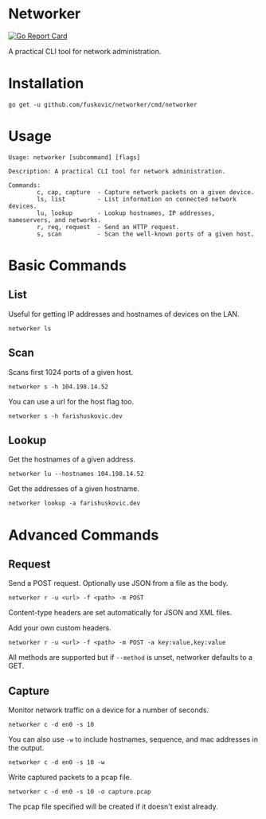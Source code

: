 # Networker

[![Go Report Card](https://goreportcard.com/badge/github.com/fuskovic/networker)](https://goreportcard.com/report/github.com/fuskovic/networker)

A practical CLI tool for network administration.

# Installation

    go get -u github.com/fuskovic/networker/cmd/networker

# Usage 

    Usage: networker [subcommand] [flags]

    Description: A practical CLI tool for network administration.

    Commands:
            c, cap, capture  - Capture network packets on a given device.
            ls, list         - List information on connected network devices.
            lu, lookup       - Lookup hostnames, IP addresses, nameservers, and networks.
            r, req, request  - Send an HTTP request.
            s, scan          - Scan the well-known ports of a given host.

# Basic Commands

## List

Useful for getting IP addresses and hostnames of devices on the LAN.

    networker ls

## Scan

Scans first 1024 ports of a given host.

    networker s -h 104.198.14.52

You can use a url for the host flag too.

    networker s -h farishuskovic.dev


## Lookup

Get the hostnames of a given address.

    networker lu --hostnames 104.198.14.52


Get the addresses of a given hostname.

    networker lookup -a farishuskovic.dev

# Advanced Commands

## Request

Send a POST request. Optionally use JSON from a file as the body.

    networker r -u <url> -f <path> -m POST

Content-type headers are set automatically for JSON and XML files.

Add your own custom headers.

    networker r -u <url> -f <path> -m POST -a key:value,key:value


All methods are supported but if `--method` is unset, networker defaults to a GET.

## Capture

Monitor network traffic on a device for a number of seconds.

    networker c -d en0 -s 10

You can also use `-w` to include hostnames, sequence, and mac addresses in the output.

    networker c -d en0 -s 10 -w

Write captured packets to a pcap file.

    networker c -d en0 -s 10 -o capture.pcap

The pcap file specified will be created if it doesn't exist already.